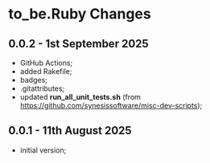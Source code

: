 # **to_be.Ruby** Changes


## 0.0.2 - 1st September 2025

* GitHub Actions;
* added Rakefile;
* badges;
* .gitattributes;
* updated **run_all_unit_tests.sh** (from https://github.com/synesissoftware/misc-dev-scripts);


## 0.0.1 - 11th August 2025

* initial version;



<!-- ########################### end of file ########################### -->

